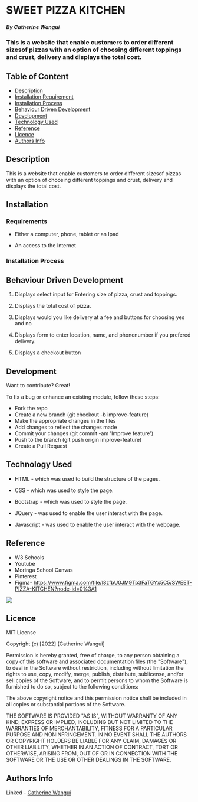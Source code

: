 # SWEET PIZZA KITCHEN

##### By Catherine Wangui
### This is a website that enable customers to order different sizesof pizzas with an option of choosing different toppings and crust, delivery and displays the total cost.

## Table of Content

+ [Description](#description)
+ [Installation Requirement](#Installation)
+ [Installation Process](#Installation-Process)
+ [Behaviour Driven Development](#Behavior-Driven-Development)
+ [Development](#Development)
+ [Technology Used](#technology-used)
+ [Reference](#reference)
+ [Licence](#licence)
+ [Authors Info](#author-Info)

## Description
<p>This is a website that enable customers to order different sizesof pizzas with an option of choosing different toppings and crust, delivery and displays the total cost.</p>

## Installation

### Requirements

* Either a computer, phone, tablet or an Ipad

* An access to the Internet

### Installation Process

## Behaviour Driven Development
1. Displays select input for Entering size of pizza, crust and toppings.

2. Displays the total cost of pizza.

3. Displays would you like delivery at a fee and buttons for choosing yes and no

4.  Displays form to enter location, name, and phonenumber if you prefered delivery.

5. Displays a checkout button
## Development
Want to contribute? Great!

To fix a bug or enhance an existing module, follow these steps:

* Fork the repo
* Create a new branch (git checkout -b improve-feature)
* Make the appropriate changes in the files
* Add changes to reflect the changes made
* Commit your changes (git commit -am 'Improve feature')
* Push to the branch (git push origin improve-feature)
* Create a Pull Request

## Technology Used
* HTML - which was used to build the structure of the pages.

* CSS - which was used to style the page.

* Bootstrap - which was used to style the page.

* JQuery - was used to enable the user interact with the page.

* Javascript - was used to enable the user interact with the webpage.

## Reference
* W3 Schools
* Youtube
* Moringa School Canvas
* Pinterest
* Figma- https://www.figma.com/file/l8zfbU0JM9Tp3FaTGYx5C5/SWEET-PIZZA-KITCHEN?node-id=0%3A1

![](../SWEET-PIZZA-KITCHEN/images/sweet.png)

## Licence

MIT License

Copyright (c) [2022] [Catherine Wangui]

Permission is hereby granted, free of charge, to any person obtaining a copy
of this software and associated documentation files (the "Software"), to deal
in the Software without restriction, including without limitation the rights
to use, copy, modify, merge, publish, distribute, sublicense, and/or sell
copies of the Software, and to permit persons to whom the Software is
furnished to do so, subject to the following conditions:

The above copyright notice and this permission notice shall be included in all
copies or substantial portions of the Software.

THE SOFTWARE IS PROVIDED "AS IS", WITHOUT WARRANTY OF ANY KIND, EXPRESS OR
IMPLIED, INCLUDING BUT NOT LIMITED TO THE WARRANTIES OF MERCHANTABILITY,
FITNESS FOR A PARTICULAR PURPOSE AND NONINFRINGEMENT. IN NO EVENT SHALL THE
AUTHORS OR COPYRIGHT HOLDERS BE LIABLE FOR ANY CLAIM, DAMAGES OR OTHER
LIABILITY, WHETHER IN AN ACTION OF CONTRACT, TORT OR OTHERWISE, ARISING FROM,
OUT OF OR IN CONNECTION WITH THE SOFTWARE OR THE USE OR OTHER DEALINGS IN THE
SOFTWARE.


## Authors Info

Linked - [Catherine Wangui](https://www.linkedin.com/in/catherine-wangui-721789176/)